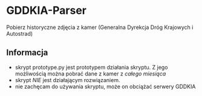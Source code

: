 # GDDKIA-Parser
Pobierz historyczne zdjęcia z kamer (Generalna Dyrekcja Dróg Krajowych i Autostrad)

## Informacja

* skrypt prototype.py jest prototypem działania skryptu. Z jego możliwością można pobrać dane z kamer z *całego miesiąca* 
* skrypt *NIE* jest działającym rozwiązaniem.
* nie zachęcam do używania skryptu, może on obciążać serwery GDDKIA 